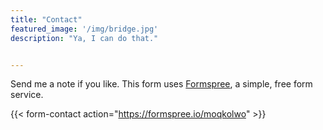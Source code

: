 ```yaml
---
title: "Contact"
featured_image: '/img/bridge.jpg'
description: "Ya, I can do that."


---
```



Send me a note if you like. This form uses [Formspree](https://formspree.io/), a simple, free form service. 

{{< form-contact action="https://formspree.io/moqkolwo"  >}}
